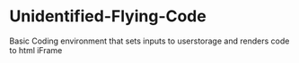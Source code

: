 # Unidentified-Flying-Code

Basic Coding environment that sets inputs to userstorage and renders code to html iFrame